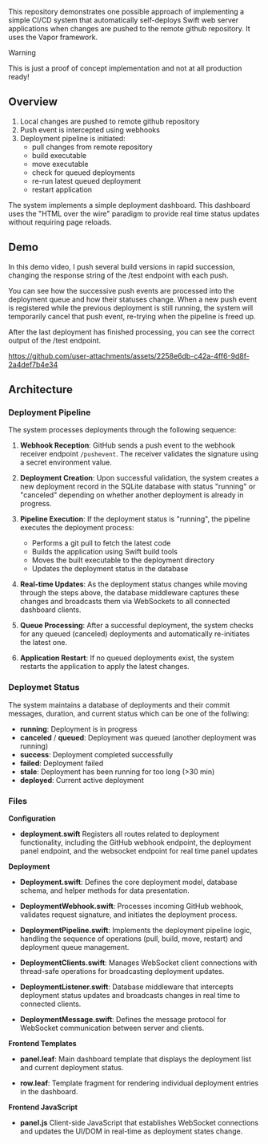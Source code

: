 This repository demonstrates one possible approach of implementing a simple CI/CD system that automatically self-deploys Swift web server applications when changes are pushed to the remote github repository. It uses the Vapor framework. 

> [!WARNING]
> This is just a proof of concept implementation and not at all production ready!

## Overview

1. Local changes are pushed to remote github repository
2. Push event is intercepted using webhooks
3. Deployment pipeline is initiated:
     - pull changes from remote repository
     - build executable
     - move executable
     - check for queued deployments
     - re-run latest queued deployment
     - restart application

The system implements a simple deployment dashboard. This dashboard uses the "HTML over the wire" paradigm to provide real time status updates without requiring page reloads.

## Demo

In this demo video, I push several build versions in rapid succession, changing the response string of the /test endpoint with each push. 

You can see how the successive push events are processed into the deployment queue and how their statuses change. When a new push event is registered while the previous deployment is still running, the system will temporarily cancel that push event, re-trying when the pipeline is freed up.

After the last deployment has finished processing, you can see the correct output of the /test endpoint.

https://github.com/user-attachments/assets/2258e6db-c42a-4ff6-9d8f-2a4def7b4e34

## Architecture

### Deployment Pipeline

The system processes deployments through the following sequence:

1. **Webhook Reception**: GitHub sends a push event to the webhook receiver endpoint `/pushevent`. The receiver validates the signature using a secret environment value.

2. **Deployment Creation**: Upon successful validation, the system creates a new deployment record in the SQLite database with status "running" or "canceled" depending on whether another deployment is already in progress.

3. **Pipeline Execution**: If the deployment status is "running", the pipeline executes the deployment process:
   - Performs a git pull to fetch the latest code
   - Builds the application using Swift build tools
   - Moves the built executable to the deployment directory
   - Updates the deployment status in the database

4. **Real-time Updates**: As the deployment status changes while moving through the steps above, the database middleware captures these changes and broadcasts them via WebSockets to all connected dashboard clients.

5. **Queue Processing**: After a successful deployment, the system checks for any queued (canceled) deployments and automatically re-initiates the latest one.

6. **Application Restart**: If no queued deployments exist, the system restarts the application to apply the latest changes.

### Deploymet Status

The system maintains a database of deployments and their commit messages, duration, and current status which can be one of the follwing:

- **running**: Deployment is in progress
- **canceled** / **queued**: Deployment was queued (another deployment was running)
- **success**: Deployment completed successfully
- **failed**: Deployment failed
- **stale**: Deployment has been running for too long (>30 min)
- **deployed**: Current active deployment

### Files

**Configuration**

- **deployment.swift**
  Registers all routes related to deployment functionality, including the GitHub webhook endpoint, the deployment panel endpoint, and the websocket endpoint for real time panel updates

**Deployment**

- **Deployment.swift**: Defines the core deployment model, database schema, and helper methods for data presentation.

- **DeploymentWebhook.swift**: Processes incoming GitHub webhook, validates request signature, and initiates the deployment process.

- **DeploymentPipeline.swift**: Implements the deployment pipeline logic, handling the sequence of operations (pull, build, move, restart) and deployment queue management.

- **DeploymentClients.swift**: Manages WebSocket client connections with thread-safe operations for broadcasting deployment updates.

- **DeploymentListener.swift**: Database middleware that intercepts deployment status updates and broadcasts changes in real time to connected clients.
  
- **DeploymentMessage.swift**: Defines the message protocol for WebSocket communication between server and clients.

**Frontend Templates**

- **panel.leaf**: Main dashboard template that displays the deployment list and current deployment status.

- **row.leaf**: Template fragment for rendering individual deployment entries in the dashboard.

**Frontend JavaScript**

- **panel.js**
  Client-side JavaScript that establishes WebSocket connections and updates the UI/DOM in real-time as deployment states change.
